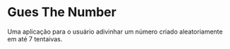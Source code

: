 # Gues The Number

Uma aplicação para o usuário adivinhar um número criado aleatoriamente em até 7 tentaivas.
